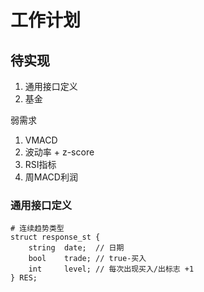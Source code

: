 # 工作计划

## 待实现

1. 通用接口定义
2. 基金

弱需求
1. VMACD
2. 波动率 + z-score
3. RSI指标
4. 周MACD利润

### 通用接口定义

    # 连续趋势类型
    struct response_st {
        string 	date;  // 日期
        bool 	trade; // true-买入
        int  	level; // 每次出现买入/出标志 +1
    } RES;

